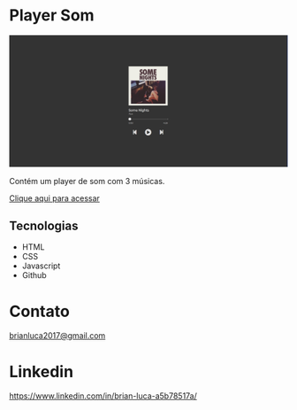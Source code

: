 # Player Som
![preview](./imagens/player.png)

Contém um player de som com 3 músicas. 

 [Clique aqui para acessar](https://brianluca99.github.io/Player-Som/)

## Tecnologias
- HTML 
- CSS
- Javascript
- Github 

# Contato 
brianluca2017@gmail.com 

# Linkedin
https://www.linkedin.com/in/brian-luca-a5b78517a/
